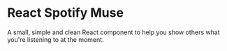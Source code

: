 # React Spotify Muse

A small, simple and clean React component to help you show others what you're listening to at the moment.

